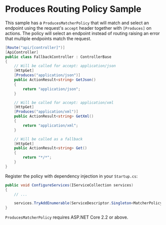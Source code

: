 # Produces Routing Policy Sample

This sample has a `ProducesMatcherPolicy` that will match and select an endpoint using the request's `accept` header together with `[Produces]` on actions. The policy will select an endpoint instead of routing raising an error that multiple endpoints match the request.

```cs
[Route("api/[controller]")]
[ApiController]
public class FallbackController : ControllerBase
{
    // Will be called for accept: application/json
    [HttpGet]
    [Produces("application/json")]
    public ActionResult<string> GetJson()
    {
        return "application/json";
    }

    // Will be called for accept: application/xml
    [HttpGet]
    [Produces("application/xml")]
    public ActionResult<string> GetXml()
    {
        return "application/xml";
    }

    // Will be called as a fallback
    [HttpGet]
    public ActionResult<string> Get()
    {
        return "*/*";
    }
}
```

Register the policy with dependency injection in your `Startup.cs`:

```cs
public void ConfigureServices(IServiceCollection services)
{
    // ...

    services.TryAddEnumerable(ServiceDescriptor.Singleton<MatcherPolicy, ProducesMatcherPolicy.ProducesMatcherPolicy>());
}
```

`ProducesMatcherPolicy` requires ASP.NET Core 2.2 or above.